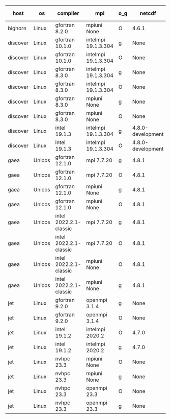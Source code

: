 

| host     | os       | compiler                              | mpi                      | o_g        | netcdf        | build       | u_pass          | u_fail          | s_pass            | s_fail            | e_pass             | e_fail             | nuopc_pass       | nuopc_fail       | artifacts link          |
|----------|----------|---------------------------------------|--------------------------|------------|---------------|-------------|-----------------|-----------------|-------------------|-------------------|--------------------|--------------------|------------------|------------------|-------------------------|
| bighorn | Linux | gfortran 8.2.0 | mpiuni None  | O | 4.6.1  | PASS | 12392 | 0 | 8 | 0 | 44 | 0 | None | None | <a href="https://github.com/esmf-org/esmf-test-artifacts/tree/8d47a6fe502210f41061e86bf7862093174bf446/develop/gfortran/8.2.0/O/mpiuni/None" target="_blank">8d47a6f</a> | 
| discover | Linux | gfortran 10.1.0 | intelmpi 19.1.3.304  | g | None  | PASS | 13960 | 16 | 49 | 0 | 81 | 0 | 52 | 1 | <a href="https://github.com/esmf-org/esmf-test-artifacts/tree/a7f0fdc39f15e61b17e0862c420516c9464c0aff/develop/gfortran/10.1.0/g/intelmpi/19.1.3.304" target="_blank">a7f0fdc</a> | 
| discover | Linux | gfortran 10.1.0 | intelmpi 19.1.3.304  | O | None  | PASS | 13959 | 17 | 49 | 0 | 81 | 0 | 52 | 1 | <a href="https://github.com/esmf-org/esmf-test-artifacts/tree/b14002e0ba6b69d4379036091e59b8d3fe18acf4/develop/gfortran/10.1.0/O/intelmpi/19.1.3.304" target="_blank">b14002e</a> | 
| discover | Linux | gfortran 8.3.0 | intelmpi 19.1.3.304  | g | None  | PASS | 13959 | 17 | 49 | 0 | 81 | 0 | 52 | 1 | <a href="https://github.com/esmf-org/esmf-test-artifacts/tree/f60d724c475dd41a2b5047faaf51f1dc7413349a/develop/gfortran/8.3.0/g/intelmpi/19.1.3.304" target="_blank">f60d724</a> | 
| discover | Linux | gfortran 8.3.0 | intelmpi 19.1.3.304  | O | None  | PASS | 13961 | 15 | 49 | 0 | 81 | 0 | 52 | 1 | <a href="https://github.com/esmf-org/esmf-test-artifacts/tree/844b2686c2796ce31026f4f5e91fdc18467c57d1/develop/gfortran/8.3.0/O/intelmpi/19.1.3.304" target="_blank">844b268</a> | 
| discover | Linux | gfortran 8.3.0 | mpiuni None  | g | None  | PASS | 12392 | 0 | 8 | 0 | 44 | 0 | None | None | <a href="https://github.com/esmf-org/esmf-test-artifacts/tree/c01793b501b0991717403f711ca2c6d178cfb971/develop/gfortran/8.3.0/g/mpiuni/None" target="_blank">c01793b</a> | 
| discover | Linux | gfortran 8.3.0 | mpiuni None  | O | None  | PASS | 12392 | 0 | 8 | 0 | 44 | 0 | None | None | <a href="https://github.com/esmf-org/esmf-test-artifacts/tree/207d54a2d749824b671b9b62c7b436f6f1dc3640/develop/gfortran/8.3.0/O/mpiuni/None" target="_blank">207d54a</a> | 
| discover | Linux | intel 19.1.3 | intelmpi 19.1.3.304  | g | 4.8.0-development  | PASS | 13976 | 0 | None | None | None | None | None | None | <a href="https://github.com/esmf-org/esmf-test-artifacts/tree/b0f05dc627afcbdab8afea7fe39325478c10fa00/develop/intel/19.1.3/g/intelmpi/19.1.3.304" target="_blank">b0f05dc</a> | 
| discover | Linux | intel 19.1.3 | intelmpi 19.1.3.304  | O | 4.8.0-development  | PASS | 13975 | 1 | 49 | 0 | None | None | None | None | <a href="https://github.com/esmf-org/esmf-test-artifacts/tree/869eb0404810c7b458720fd044e38e296df0057f/develop/intel/19.1.3/O/intelmpi/19.1.3.304" target="_blank">869eb04</a> | 
| gaea | Unicos | gfortran 12.1.0 | mpi 7.7.20  | g | 4.8.1  | PASS | None | None | None | None | None | None | None | None | <a href="https://github.com/esmf-org/esmf-test-artifacts/tree/64a3cb272e850fd0217094fe7ee71f9f30cdb23d/develop/gfortran/12.1.0/g/mpi/7.7.20" target="_blank">64a3cb2</a> | 
| gaea | Unicos | gfortran 12.1.0 | mpi 7.7.20  | O | 4.8.1  | PASS | None | None | None | None | None | None | None | None | <a href="https://github.com/esmf-org/esmf-test-artifacts/tree/c08e2d29b4512d9325cfb057c058476079ebccd0/develop/gfortran/12.1.0/O/mpi/7.7.20" target="_blank">c08e2d2</a> | 
| gaea | Unicos | gfortran 12.1.0 | mpiuni None  | g | 4.8.1  | PASS | 12392 | 0 | 8 | 0 | 44 | 0 | None | None | <a href="https://github.com/esmf-org/esmf-test-artifacts/tree/dc755644ffe54bae2a63d692662552c8148b8d59/develop/gfortran/12.1.0/g/mpiuni/None" target="_blank">dc75564</a> | 
| gaea | Unicos | gfortran 12.1.0 | mpiuni None  | O | 4.8.1  | PASS | 12392 | 0 | 8 | 0 | 44 | 0 | None | None | <a href="https://github.com/esmf-org/esmf-test-artifacts/tree/836e5b5764ebf80fc1ed1c89f7cbf54f669380a0/develop/gfortran/12.1.0/O/mpiuni/None" target="_blank">836e5b5</a> | 
| gaea | Unicos | intel 2022.2.1-classic | mpi 7.7.20  | g | 4.8.1  | PASS | None | None | None | None | None | None | None | None | <a href="https://github.com/esmf-org/esmf-test-artifacts/tree/f4b9ea4d955517308c43e14be14b32f91c30e266/develop/intel/2022.2.1-classic/g/mpi/7.7.20" target="_blank">f4b9ea4</a> | 
| gaea | Unicos | intel 2022.2.1-classic | mpi 7.7.20  | O | 4.8.1  | PASS | None | None | None | None | None | None | None | None | <a href="https://github.com/esmf-org/esmf-test-artifacts/tree/ac48e71920d0b140bd2a42fa163816ddf7b6a008/develop/intel/2022.2.1-classic/O/mpi/7.7.20" target="_blank">ac48e71</a> | 
| gaea | Unicos | intel 2022.2.1-classic | mpiuni None  | O | 4.8.1  | PASS | 12392 | 0 | 8 | 0 | 44 | 0 | None | None | <a href="https://github.com/esmf-org/esmf-test-artifacts/tree/98aa18d8599566572ae14bcf2cfc8d3fd6dc243a/develop/intel/2022.2.1-classic/O/mpiuni/None" target="_blank">98aa18d</a> | 
| gaea | Unicos | intel 2022.2.1-classic | mpiuni None  | g | 4.8.1  | PASS | None | None | None | None | None | None | None | None | <a href="https://github.com/esmf-org/esmf-test-artifacts/tree/0499cfb0ca6dc2ff4648bd8c0bf204844f60fd46/develop/intel/2022.2.1-classic/g/mpiuni/None" target="_blank">0499cfb</a> | 
| jet | Linux | gfortran 9.2.0 | openmpi 3.1.4  | g | None  | PASS | 13976 | 0 | 49 | 0 | 81 | 0 | 50 | 3 | <a href="https://github.com/esmf-org/esmf-test-artifacts/tree/93a338f625fbcad50030ba1089d4178a87936692/develop/gfortran/9.2.0/g/openmpi/3.1.4" target="_blank">93a338f</a> | 
| jet | Linux | gfortran 9.2.0 | openmpi 3.1.4  | O | None  | PASS | 13976 | 0 | 49 | 0 | 81 | 0 | 50 | 3 | <a href="https://github.com/esmf-org/esmf-test-artifacts/tree/e817e48dc0190d0591c4faadf7f5c6825bc656f5/develop/gfortran/9.2.0/O/openmpi/3.1.4" target="_blank">e817e48</a> | 
| jet | Linux | intel 19.1.2 | intelmpi 2020.2  | O | 4.7.0  | PASS | 13976 | 0 | 49 | 0 | 81 | 0 | 50 | 3 | <a href="https://github.com/esmf-org/esmf-test-artifacts/tree/90b6086eca07543b3a71ba9247b7d31136734615/develop/intel/19.1.2/O/intelmpi/2020.2" target="_blank">90b6086</a> | 
| jet | Linux | intel 19.1.2 | intelmpi 2020.2  | g | 4.7.0  | PASS | 13976 | 0 | 49 | 0 | 81 | 0 | 50 | 3 | <a href="https://github.com/esmf-org/esmf-test-artifacts/tree/029d0f071e5eda372f82a3b47838c8a6c7e772ab/develop/intel/19.1.2/g/intelmpi/2020.2" target="_blank">029d0f0</a> | 
| jet | Linux | nvhpc 23.3 | mpiuni None  | O | None  | PASS | 12390 | 2 | 8 | 0 | 44 | 0 | None | None | <a href="https://github.com/esmf-org/esmf-test-artifacts/tree/a51d6664b0330d5b09051bfc68d7d6e349bc09d5/develop/nvhpc/23.3/O/mpiuni/None" target="_blank">a51d666</a> | 
| jet | Linux | nvhpc 23.3 | mpiuni None  | g | None  | PASS | 12392 | 0 | 6 | 2 | 44 | 0 | None | None | <a href="https://github.com/esmf-org/esmf-test-artifacts/tree/e9416c3209c1d2267b4035a40eddbdca99966ad7/develop/nvhpc/23.3/g/mpiuni/None" target="_blank">e9416c3</a> | 
| jet | Linux | nvhpc 23.3 | openmpi 23.3  | O | None  | PASS | 0 | 9098 | 0 | 49 | 0 | 81 | 0 | 53 | <a href="https://github.com/esmf-org/esmf-test-artifacts/tree/11cfde70fecdd1b347a8068f3c130370df808abf/develop/nvhpc/23.3/O/openmpi/23.3" target="_blank">11cfde7</a> | 
| jet | Linux | nvhpc 23.3 | openmpi 23.3  | g | None  | PASS | 0 | 9098 | 0 | 49 | 0 | 81 | 0 | 53 | <a href="https://github.com/esmf-org/esmf-test-artifacts/tree/6426a59563d1436317ffcbb1db21d7a45099e148/develop/nvhpc/23.3/g/openmpi/23.3" target="_blank">6426a59</a> | 

